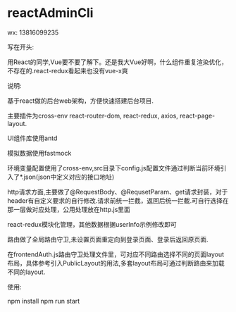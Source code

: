 # reactAdminCli

wx: 13816099235

写在开头:

用React的同学,Vue要不要了解下。还是我大Vue好啊，什么组件重复渲染优化，不存在的.react-redux看起来也没有vue-x爽

说明:

基于react做的后台web架构，方便快速搭建后台项目.

主要插件为cross-env react-router-dom, react-redux, axios, react-page-layout.

UI组件库使用antd

模拟数据使用fastmock

环境变量配置使用了cross-env,src目录下config.js配置文件通过判断当前环境引入了*.json(json中定义对应的接口地址)

http请求方面,主要做了@RequestBody、@RequsetParam、get请求封装，对于header有自定义要求的自行修改.请求前统一拦截，返回后统一拦截.可自行选择在那一层做对应处理，公用处理放在http.js里面

react-redux模块化管理，其他数据根据userInfo示例修改即可

路由做了全局路由守卫,未设置页面重定向到登录页面、登录后返回原页面.

在frontendAuth.js路由守卫处理文件里，可对应不同路由选择不同的页面layout布局，具体参考引入PublicLayout的用法,多套layout布局可通过判断路由来加载不同的layout.

使用:

npm install
npm run start



